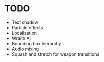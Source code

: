 # TODO
- Text shadow
- Particle effects
- Localization
- Wraith AI
- Bounding box hierarchy
- Audio mixing
- Squash and stretch for weapon transitions